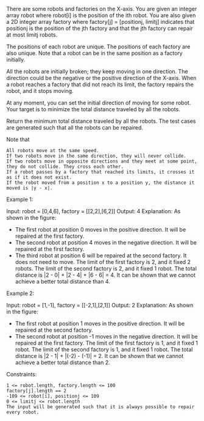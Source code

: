 There are some robots and factories on the X-axis. You are given an integer array robot where robot[i] is the position of the ith robot. You are also given a 2D integer array factory where factory[j] = [positionj, limitj] indicates that positionj is the position of the jth factory and that the jth factory can repair at most limitj robots.

The positions of each robot are unique. The positions of each factory are also unique. Note that a robot can be in the same position as a factory initially.

All the robots are initially broken; they keep moving in one direction. The direction could be the negative or the positive direction of the X-axis. When a robot reaches a factory that did not reach its limit, the factory repairs the robot, and it stops moving.

At any moment, you can set the initial direction of moving for some robot. Your target is to minimize the total distance traveled by all the robots.

Return the minimum total distance traveled by all the robots. The test cases are generated such that all the robots can be repaired.

Note that

    All robots move at the same speed.
    If two robots move in the same direction, they will never collide.
    If two robots move in opposite directions and they meet at some point, they do not collide. They cross each other.
    If a robot passes by a factory that reached its limits, it crosses it as if it does not exist.
    If the robot moved from a position x to a position y, the distance it moved is |y - x|.

Example 1:

Input: robot = [0,4,6], factory = [[2,2],[6,2]]
Output: 4
Explanation: As shown in the figure:

- The first robot at position 0 moves in the positive direction. It will be repaired at the first factory.
- The second robot at position 4 moves in the negative direction. It will be repaired at the first factory.
- The third robot at position 6 will be repaired at the second factory. It does not need to move.
  The limit of the first factory is 2, and it fixed 2 robots.
  The limit of the second factory is 2, and it fixed 1 robot.
  The total distance is |2 - 0| + |2 - 4| + |6 - 6| = 4. It can be shown that we cannot achieve a better total distance than 4.

Example 2:

Input: robot = [1,-1], factory = [[-2,1],[2,1]]
Output: 2
Explanation: As shown in the figure:

- The first robot at position 1 moves in the positive direction. It will be repaired at the second factory.
- The second robot at position -1 moves in the negative direction. It will be repaired at the first factory.
  The limit of the first factory is 1, and it fixed 1 robot.
  The limit of the second factory is 1, and it fixed 1 robot.
  The total distance is |2 - 1| + |(-2) - (-1)| = 2. It can be shown that we cannot achieve a better total distance than 2.

Constraints:

    1 <= robot.length, factory.length <= 100
    factory[j].length == 2
    -109 <= robot[i], positionj <= 109
    0 <= limitj <= robot.length
    The input will be generated such that it is always possible to repair every robot.
